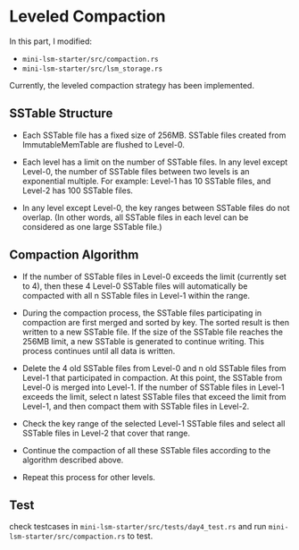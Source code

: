 # Leveled Compaction

<!-- toc -->

In this part, I modified:

* `mini-lsm-starter/src/compaction.rs`
* `mini-lsm-starter/src/lsm_storage.rs`

Currently, the leveled compaction strategy has been implemented.

## SSTable Structure

* Each SSTable file has a fixed size of 256MB. SSTable files created from ImmutableMemTable are flushed to Level-0.

* Each level has a limit on the number of SSTable files. In any level except Level-0, the number of SSTable files between two levels is an exponential multiple. For example: Level-1 has 10 SSTable files, and Level-2 has 100 SSTable files.

* In any level except Level-0, the key ranges between SSTable files do not overlap. (In other words, all SSTable files in each level can be considered as one large SSTable file.)

## Compaction Algorithm

* If the number of SSTable files in Level-0 exceeds the limit (currently set to 4), then these 4 Level-0 SSTable files will automatically be compacted with all n SSTable files in Level-1 within the range.

* During the compaction process, the SSTable files participating in compaction are first merged and sorted by key. The sorted result is then written to a new SSTable file. If the size of the SSTable file reaches the 256MB limit, a new SSTable is generated to continue writing. This process continues until all data is written.

* Delete the 4 old SSTable files from Level-0 and n old SSTable files from Level-1 that participated in compaction. At this point, the SSTable from Level-0 is merged into Level-1. If the number of SSTable files in Level-1 exceeds the limit, select n latest SSTable files that exceed the limit from Level-1, and then compact them with SSTable files in Level-2.

* Check the key range of the selected Level-1 SSTable files and select all SSTable files in Level-2 that cover that range.

* Continue the compaction of all these SSTable files according to the algorithm described above.

* Repeat this process for other levels.

## Test

check testcases in `mini-lsm-starter/src/tests/day4_test.rs` and run `mini-lsm-starter/src/compaction.rs` to test.
 

